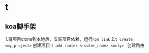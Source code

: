 # t
## koa脚手架
1.将项目clone到本地后，安装项目依赖，运行```npm link```
2.```t create <my_project>``` 创建项目
```t add router <router_name> <only> ``` 创建路由
